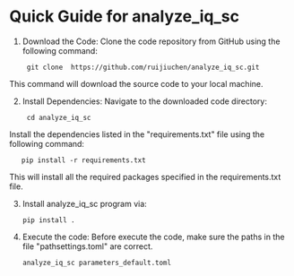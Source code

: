 # Quick Guide for analyze_iq_sc
1. Download the Code:
Clone the code repository from GitHub using the following command:

   	    git clone  https://github.com/ruijiuchen/analyze_iq_sc.git

This command will download the source code to your local machine.

2. Install Dependencies:
Navigate to the downloaded code directory:

	    cd analyze_iq_sc
	 
Install the dependencies listed in the "requirements.txt" file using the following command:

       pip install -r requirements.txt
   
This will install all the required packages specified in the requirements.txt file.

3. Install analyze_iq_sc program via:

   	   pip install .

4. Execute the code:
Before execute the code, make sure the paths in the file "pathsettings.toml" are correct.

       analyze_iq_sc parameters_default.toml

